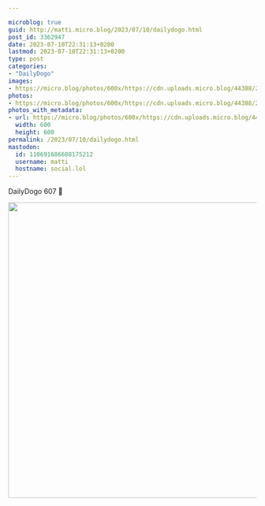 ```yaml
---

microblog: true
guid: http://matti.micro.blog/2023/07/10/dailydogo.html
post_id: 3362947
date: 2023-07-10T22:31:13+0200
lastmod: 2023-07-10T22:31:13+0200
type: post
categories:
- "DailyDogo"
images:
- https://micro.blog/photos/600x/https://cdn.uploads.micro.blog/44388/2023/bdacf4f1f4dc4be7a66470ab021be96a.jpg
photos:
- https://micro.blog/photos/600x/https://cdn.uploads.micro.blog/44388/2023/bdacf4f1f4dc4be7a66470ab021be96a.jpg
photos_with_metadata:
- url: https://micro.blog/photos/600x/https://cdn.uploads.micro.blog/44388/2023/bdacf4f1f4dc4be7a66470ab021be96a.jpg
  width: 600
  height: 600
permalink: /2023/07/10/dailydogo.html
mastodon:
  id: 110691686608175212
  username: matti
  hostname: social.lol
---
```

DailyDogo 607 🐶

<img src="/media/uploads/2023/bdacf4f1f4dc4be7a66470ab021be96a.jpg" width="600" height="600" alt="" />
